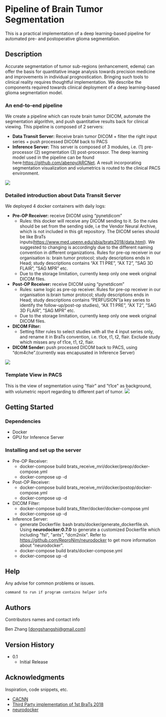 # Pipeline of Brain Tumor Segmentation

This is a practical implementation of a deep learning-based pipeline for automated pre- and postoperative glioma segmentation. 

## Description
Accurate segmentation of tumor sub-regions (enhancement, edema) can offer the basis for quantitative image analysis towards precision medicine and improvements in individual prognostication. Bringing such tools to clinical reality requires thoughtful implementation. We describe the components required towards clinical deployment of a deep learning-based glioma segmentation model.

### An end-to-end pipeline
We create a pipeline which can route brain tumor DICOM, automate the segmentation algorithm, and push quantitative results back for clinical viewing. This pipeline is composed of 2 servers:
* **Data Transit Server:**
Receive brain tumor DICOM + filter the right input series + push processed DICOM back to PACS
* **Inference Server:**
  This server is composed of 3 modules, i.e. (1) pre-processor (2) segmentation (3) post-processor. The deep learning model used in the pipeline can be found here:https://github.com/abenpy/ARCNet. A result incorporating segmentation visualization and volumetrics is routed to the clinical PACS environment.

![](https://github.com/abenpy/BRATS_pipeline/blob/master/png/pipeline-1.png?raw=true)

### Detailed introduction about Data Transit Server
We deployed 4 docker containers with daily logs: 
* **Pre-OP Receiver:** receive DICOM using “pynetdicom”
    * Rules: this docker will receive any DICOM sending to it. So the rules should be set from the sending side, i.e the Vendor Neural Archive, which is not included in this git repository. The DICOM series should be like BraTs inputs(https://www.med.upenn.edu/sbia/brats2018/data.html). We suggested to changing is accordingly due to the different naming convention in different organizations. Rules for pre-op receiver in our organisation is: brain tumor protocol; study descriptions ends in Head; study descriptions contains “AX T1 PRE”, “AX T2”, ”SAG 3D FLAIR”, ”SAG MPR” etc.
    * Due to the storage limitation, currently keep only one week original DICOM files.
* **Post-OP Receiver:** receive DICOM using “pynetdicom”
    * Rules: same logic as pre-op receiver. Rules for pre-op receiver in our organisation is:brain tumor protocol; study descriptions ends in Head; study descriptions contains “PERFUSION”(a key series to identify the follow-up/post-op studies), “AX T1 PRE”, “AX T2”, ”SAG 3D FLAIR”, ”SAG MPR” etc.
    * Due to the storage limitation, currently keep only one week original DICOM files.
* **DICOM Filter:** 
    * Setting filter rules to select studies with all the 4 input series only, and rename it in BraTs convention, i.e. t1ce, t1, t2, flair. Exclude study which misses any of t1ce, t1, t2, flair.
* **DICOM Sender:** push processed DICOM back to PACS, using “dcm4che”.(currently was encapusated in Inference Server)

![](https://github.com/abenpy/BRATS_pipeline/blob/master/png/pipeline-2.png?raw=true)

### Template View in PACS
This is the view of segmentation using "flair" and "t1ce" as background, with volumetric report regarding to different part of tumor.
![](https://github.com/abenpy/BRATS_pipeline/blob/master/png/presentcase-1.png?raw=true)

## Getting Started

### Dependencies

* Docker
* GPU for Inference Server

### Installing and set up the server

* Pre-OP Receiver: 
    * docker-compose build brats_receive_mri/docker/preop/docker-compose.yml
    * docker-compose up -d
* Post-OP Receiver: 
    * docker-compose build brats_receive_mri/docker/postop/docker-compose.yml
    * docker-compose up -d
* DICOM Filter: 
    * docker-compose build brats_filter/docker/docker-compose.yml
    * docker-compose up -d
* Inference Server:
    * generate Dockerfile: bash brats/docker/generate_dockerfile.sh. Using **neurodocker:0.7.0** to generate a customized Dockerfile which including "fsl", "ants", "dcm2niix". Refer to https://github.com/ReproNim/neurodocker to get more information about "neurodocker".
    * docker-compose build brats/docker-compose.yml
    * docker-compose up -d


## Help

Any advise for common problems or issues.
```
command to run if program contains helper info
```

## Authors

Contributors names and contact info

Ben Zhang [dongshangshi@gmail.com]

## Version History

* 0.1
    * Initial Release

## Acknowledgments

Inspiration, code snippets, etc.
* [CACNN](https://github.com/taigw/brats17)
* [Third Party implementation of 1st BraTs 2018](https://github.com/black0017/MedicalZooPytorch)
* [neurodocker](https://github.com/ReproNim/neurodocker)
